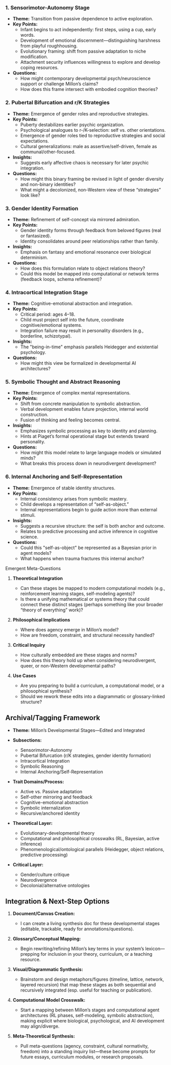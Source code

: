 ### 1. **Sensorimotor-Autonomy Stage**

* **Theme:** Transition from passive dependence to active exploration.
* **Key Points:**
  * Infant begins to act independently: first steps, using a cup, early words.
  * Development of emotional discernment—distinguishing harshness from playful roughhousing.
  * Evolutionary framing: shift from passive adaptation to niche modification.
  * Attachment security influences willingness to explore and develop coping resources.
* **Questions:**
  * How might contemporary developmental psych/neuroscience support or challenge Millon’s claims?
  * How does this frame intersect with embodied cognition theories?

### 2. **Pubertal Bifurcation and r/K Strategies**

* **Theme:** Emergence of gender roles and reproductive strategies.
* **Key Points:**
  * Puberty destabilizes earlier psychic organization.
  * Psychological analogues to r-/K-selection: self vs. other orientations.
  * Emergence of gender roles tied to reproductive strategies and social expectations.
  * Cultural generalizations: male as assertive/self-driven, female as communal/other-focused.
* **Insights:**
  * Suggests early affective chaos is necessary for later psychic integration.
* **Questions:**
  * How might this binary framing be revised in light of gender diversity and non-binary identities?
  * What might a decolonized, non-Western view of these “strategies” look like?

### 3. **Gender Identity Formation**

* **Theme:** Refinement of self-concept via mirrored admiration.
* **Key Points:**
  * Gender identity forms through feedback from beloved figures (real or fantasized).
  * Identity consolidates around peer relationships rather than family.
* **Insights:**
  * Emphasis on fantasy and emotional resonance over biological determinism.
* **Questions:**
  * How does this formulation relate to object relations theory?
  * Could this model be mapped into computational or network terms (feedback loops, schema refinement)?

### 4. **Intracortical Integration Stage**

* **Theme:** Cognitive-emotional abstraction and integration.
* **Key Points:**
  * Critical period: ages 4–18.
  * Child must project self into the future, coordinate cognitive/emotional systems.
  * Integration failure may result in personality disorders (e.g., borderline, schizotypal).
* **Insights:**
  * The "being-in-time" emphasis parallels Heidegger and existential psychology.
* **Questions:**
  * How might this view be formalized in developmental AI architectures?

### 5. **Symbolic Thought and Abstract Reasoning**

* **Theme:** Emergence of complex mental representations.
* **Key Points:**
  * Shift from concrete manipulation to symbolic abstraction.
  * Verbal development enables future projection, internal world construction.
  * Fusion of thinking and feeling becomes central.
* **Insights:**
  * Emphasizes symbolic processing as key to identity and planning.
  * Hints at Piaget’s formal operational stage but extends toward personality.
* **Questions:**
  * How might this model relate to large language models or simulated minds?
  * What breaks this process down in neurodivergent development?

### 6. **Internal Anchoring and Self-Representation**

* **Theme:** Emergence of stable identity structures.
* **Key Points:**
  * Internal consistency arises from symbolic mastery.
  * Child develops a representation of “self-as-object.”
  * Internal representations begin to guide action more than external stimuli.
* **Insights:**
  * Suggests a recursive structure: the self is both anchor and outcome.
  * Relates to predictive processing and active inference in cognitive science.
* **Questions:**
  * Could this "self-as-object" be represented as a Bayesian prior in agent models?
  * What happens when trauma fractures this internal anchor?

Emergent Meta-Questions

1. **Theoretical Integration**

   * Can these stages be mapped to modern computational models (e.g., reinforcement learning stages, self-modeling agents)?
   * Is there a unifying mathematical or systems theory that could connect these distinct stages (perhaps something like your broader “theory of everything” work)?

2. **Philosophical Implications**

   * Where does agency emerge in Millon’s model?
   * How are freedom, constraint, and structural necessity handled?

3. **Critical Inquiry**

   * How culturally embedded are these stages and norms?
   * How does this theory hold up when considering neurodivergent, queer, or non-Western developmental paths?

4. **Use Cases**

   * Are you preparing to build a curriculum, a computational model, or a philosophical synthesis?
   * Should we rework these edits into a diagrammatic or glossary-linked structure?

## **Archival/Tagging Framework**

* **Theme:** Millon’s Developmental Stages—Edited and Integrated
* **Subsections:**

  * Sensorimotor-Autonomy
  * Pubertal Bifurcation (r/K strategies, gender identity formation)
  * Intracortical Integration
  * Symbolic Reasoning
  * Internal Anchoring/Self-Representation
* **Trait Domains/Process:**

  * Active vs. Passive adaptation
  * Self-other mirroring and feedback
  * Cognitive-emotional abstraction
  * Symbolic internalization
  * Recursive/anchored identity
* **Theoretical Layer:**

  * Evolutionary-developmental theory
  * Computational and philosophical crosswalks (RL, Bayesian, active inference)
  * Phenomenological/ontological parallels (Heidegger, object relations, predictive processing)
* **Critical Layer:**

  * Gender/culture critique
  * Neurodivergence
  * Decolonial/alternative ontologies

## **Integration & Next-Step Options**

1. **Document/Canvas Creation:**

   * I can create a living synthesis doc for these developmental stages (editable, trackable, ready for annotations/questions).

2. **Glossary/Conceptual Mapping:**

   * Begin rewriting/refining Millon’s key terms in your system’s lexicon—prepping for inclusion in your theory, curriculum, or a teaching resource.

3. **Visual/Diagrammatic Synthesis:**

   * Brainstorm and design metaphors/figures (timeline, lattice, network, layered recursion) that map these stages as both sequential and recursively integrated (esp. useful for teaching or publication).

4. **Computational Model Crosswalk:**

   * Start a mapping between Millon’s stages and computational agent architectures (RL phases, self-modeling, symbolic abstraction), making explicit where biological, psychological, and AI development may align/diverge.

5. **Meta-Theoretical Synthesis:**

   * Pull meta-questions (agency, constraint, cultural normativity, freedom) into a standing inquiry list—these become prompts for future essays, curriculum modules, or research proposals.

